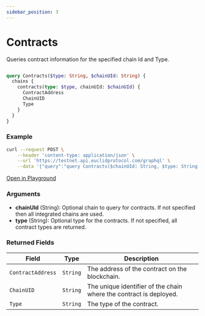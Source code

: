 ```yaml
---
sidebar_position: 3
---
```


# Contracts

Queries contract information for the specified chain Id and Type.

```graphql

query Contracts($type: String, $chainUId: String) {
  chains {
    contracts(type: $type, chainUId: $chainUId) {
      ContractAddress
      ChainUID
      Type
    }
  }
}

```

### Example

```bash
curl --request POST \
    --header 'content-type: application/json' \
    --url 'https://testnet.api.euclidprotocol.com/graphql' \
    --data '{"query":"query Contracts($chainUId: String, $type: String) {\n  chains {\n    contracts(chainUId: $chainUId, type: $type) {\n      ContractAddress\n      ChainUID\n      Type\n    }\n  }\n}","variables":{"chainUId":"coreum","type":"factory"}}'
```
[Open in Playground](https://testnet.api.euclidprotocol.com/?explorerURLState=N4IgJg9gxgrgtgUwHYBcQC4QEcYIE4CeABAMISp4CGUKAzgBQAkUAFpQJZICqAkmOkQDKKPJwDmAGiKMUBAA4IBw0UjEBKIsAA6SIkVYcktTTr16o5EdTr0DnXv2l3ufKbIUCZ8hBu26zemQU1gCCYGB4CLS0pgGkbPY8ACKxAQAq3qlEAL6xuUjZIBIgAG6UopQARgA2URggfnpaIM4OzQLNFpHwzRKxze4I7UTNAGbWEITNOoXZQA)

### Arguments

- **chainUId** (String): Optional chain to query for contracts. If not specified then all integrated chains are used.
- **type** (String): Optional type for the contracts. If not specified, all contract types are returned.

### Returned Fields

| **Field**           | **Type**   | **Description**                                             |
|-----------------|--------|---------------------------------------------------------|
| `ContractAddress` | `String` | The address of the contract on the blockchain.          |
| `ChainUID`         | `String` | The unique identifier of the chain where the contract is deployed. |
| `Type`            | `String` | The type of the contract.         |
